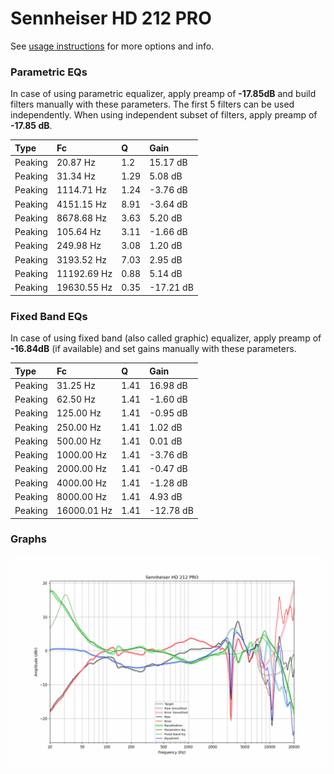 # Sennheiser HD 212 PRO
See [usage instructions](https://github.com/jaakkopasanen/AutoEq#usage) for more options and info.

### Parametric EQs
In case of using parametric equalizer, apply preamp of **-17.85dB** and build filters manually
with these parameters. The first 5 filters can be used independently.
When using independent subset of filters, apply preamp of **-17.85 dB**.

| Type    | Fc          |    Q | Gain      |
|:--------|:------------|:-----|:----------|
| Peaking | 20.87 Hz    | 1.2  | 15.17 dB  |
| Peaking | 31.34 Hz    | 1.29 | 5.08 dB   |
| Peaking | 1114.71 Hz  | 1.24 | -3.76 dB  |
| Peaking | 4151.15 Hz  | 8.91 | -3.64 dB  |
| Peaking | 8678.68 Hz  | 3.63 | 5.20 dB   |
| Peaking | 105.64 Hz   | 3.11 | -1.66 dB  |
| Peaking | 249.98 Hz   | 3.08 | 1.20 dB   |
| Peaking | 3193.52 Hz  | 7.03 | 2.95 dB   |
| Peaking | 11192.69 Hz | 0.88 | 5.14 dB   |
| Peaking | 19630.55 Hz | 0.35 | -17.21 dB |

### Fixed Band EQs
In case of using fixed band (also called graphic) equalizer, apply preamp of **-16.84dB**
(if available) and set gains manually with these parameters.

| Type    | Fc          |    Q | Gain      |
|:--------|:------------|:-----|:----------|
| Peaking | 31.25 Hz    | 1.41 | 16.98 dB  |
| Peaking | 62.50 Hz    | 1.41 | -1.60 dB  |
| Peaking | 125.00 Hz   | 1.41 | -0.95 dB  |
| Peaking | 250.00 Hz   | 1.41 | 1.02 dB   |
| Peaking | 500.00 Hz   | 1.41 | 0.01 dB   |
| Peaking | 1000.00 Hz  | 1.41 | -3.76 dB  |
| Peaking | 2000.00 Hz  | 1.41 | -0.47 dB  |
| Peaking | 4000.00 Hz  | 1.41 | -1.28 dB  |
| Peaking | 8000.00 Hz  | 1.41 | 4.93 dB   |
| Peaking | 16000.01 Hz | 1.41 | -12.78 dB |

### Graphs
![](./Sennheiser%20HD%20212%20PRO.png)